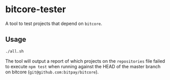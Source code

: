 bitcore-tester
==============

A tool to test projects that depend on `bitcore`.

Usage
-----

```sh
./all.sh
```

The tool will output a report of which projects on the `repositories` file failed to execute `npm test` when running against the HEAD of the master branch on bitcore (`git@github.com:bitpay/bitcore`).
